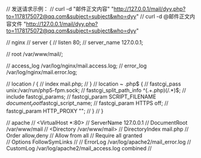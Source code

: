 
// 发送请求示例：
// curl -d "邮件正文内容" "http://127.0.0.1/mail/dyy.php?to=1178175072@qq.com&subject=subject&who=dyy"
// curl -d @邮件正文内容文件 "http://127.0.0.1/mail/dyy.php?to=1178175072@qq.com&subject=subject&who=dyy"

// nginx
// server {
//     listen 80;
//     server_name 127.0.0.1;

//     root /var/www/mail/;

//     access_log /var/log/nginx/mail.access.log;
//     error_log /var/log/nginx/mail.error.log;

//     location / {
//         index mail.php;
//     }
//     location ~ \.php$ {
//         fastcgi_pass   unix:/var/run/php5-fpm.sock;
//         fastcgi_split_path_info ^(.+\.php)(/.*)$;
//         include fastcgi_params;
//         fastcgi_param  SCRIPT_FILENAME    $document_root$fastcgi_script_name;
//         fastcgi_param  HTTPS              off;
//         fastcgi_param  HTTP_PROXY         "";
//     }
// }


// apache
// <VirtualHost *:80>
//     ServerName 127.0.0.1
//     DocumentRoot /var/www/mail
//     <Directory /var/www/mail>
//     DirectoryIndex mail.php
//     Order allow,deny 
//     Allow from all 
//         Require all granted   
//     Options  FollowSymLinks
//     </Directory>
//     ErrorLog /var/log/apache2/mail_error.log
//     CustomLog /var/log/apache2/mail_access.log combined
// </VirtualHost>

